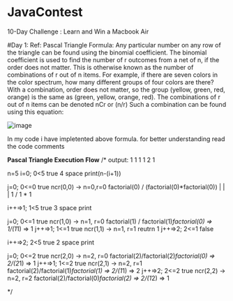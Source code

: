 # JavaContest
10-Day Challenge : Learn and Win a Macbook Air

#Day 1:
Ref:
Pascal Triangle Formula:
Any particular number on any row of the triangle can be found using the binomial coefficient. The binomial coefficient is used to find the number of r outcomes from a net of n, if the order does not matter. This is otherwise known as the number of combinations of r out of n items. For example, if there are seven colors in the color spectrum, how many different groups of four colors are there? With a combination, order does not matter, so the group (yellow, green, red, orange) is the same as (green, yellow, orange, red). The combinations of r out of n items can be denoted nCr or (n/r)  Such a combination can be found using this equation:

![image](https://github.com/sandhya4207/JavaContest/assets/116782242/e37e8568-e8da-4bff-93ac-1e66d193d197)

In my code i have impletented above formula.
for better understanding read the code comments

****Pascal Triangle Execution Flow****
/*
output:
  1
 1 1
1 2 1

n=5
i=0; 0<5 true
4 space print(n-(i+1))

j=0; 0<=0 true
ncr(0,0) -> n=0,r=0
factorial(0) / (factorial(0)*factorial(0))
| | |
1 / 1 * 1

i++=>1; 1<5 true
3 space print

j=0; 0<=1 true
ncr(1,0) -> n=1, r=0
factorial(1) / factorial(1)*factorial(0) => 1/(1*1) => 1
j++=>1; 1<=1 true
ncr(1,1) -> n=1, r=1
reutrn 1
j++=>2; 2<=1 false


i++=>2; 2<5 true
2 space print

j=0; 0<=2 true
ncr(2,0) -> n=2, r=0
factorial(2)/factorial(2)*factorial(0) => 2/(2*1) => 1
j++=>1; 1<=2 true
ncr(2,1) -> n=2, r=1
factorial(2)/factorial(1)*factorial(1) => 2/(1*1) => 2
j++=>2; 2<=2 true
ncr(2,2) -> n=2, r=2
factorial(2)/factorial(0)*factorial(2) => 2/(1*2) => 1

*/
